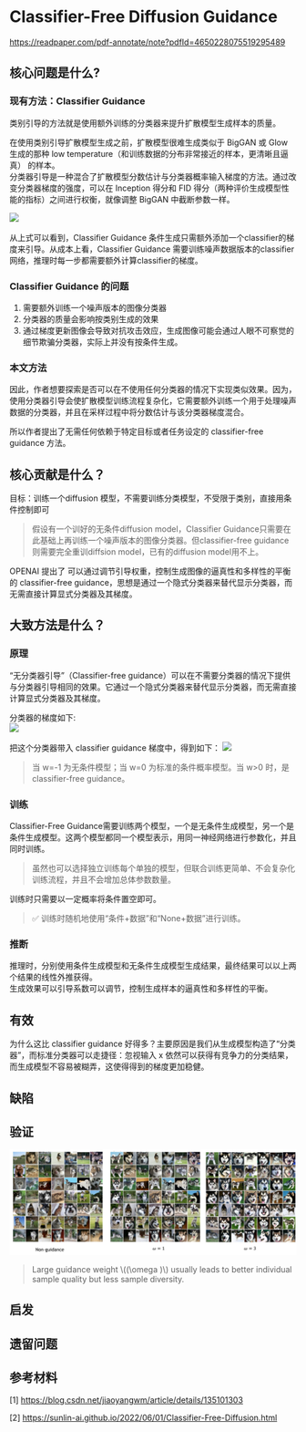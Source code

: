 # Classifier-Free Diffusion Guidance

https://readpaper.com/pdf-annotate/note?pdfId=4650228075519295489

## 核心问题是什么?

### 现有方法：Classifier Guidance

类别引导的方法就是使用额外训练的分类器来提升扩散模型生成样本的质量。 

在使用类别引导扩散模型生成之前，扩散模型很难生成类似于 BigGAN 或 Glow 生成的那种 low temperature（和训练数据的分布非常接近的样本，更清晰且逼真） 的样本。  
分类器引导是一种混合了扩散模型分数估计与分类器概率输入梯度的方法。通过改变分类器梯度的强度，可以在 Inception 得分和 FID 得分（两种评价生成模型性能的指标）之间进行权衡，就像调整 BigGAN 中截断参数一样。

![](https://caterpillarstudygroup.github.io/ImportantArticles/assets/D1-72.png)

从上式可以看到，Classifier Guidance 条件生成只需额外添加一个classifier的梯度来引导。从成本上看，Classifier Guidance 需要训练噪声数据版本的classifier网络，推理时每一步都需要额外计算classifier的梯度。

### Classifier Guidance 的问题

1. 需要额外训练一个噪声版本的图像分类器
2. 分类器的质量会影响按类别生成的效果
3. 通过梯度更新图像会导致对抗攻击效应，生成图像可能会通过人眼不可察觉的细节欺骗分类器，实际上并没有按条件生成。

### 本文方法

因此，作者想要探索是否可以在不使用任何分类器的情况下实现类似效果。因为，使用分类器引导会使扩散模型训练流程复杂化，它需要额外训练一个用于处理噪声数据的分类器，并且在采样过程中将分数估计与该分类器梯度混合。

所以作者提出了无需任何依赖于特定目标或者任务设定的 classifier-free guidance 方法。

## 核心贡献是什么？

目标：训练一个diffusion 模型，不需要训练分类模型，不受限于类别，直接用条件控制即可

> 假设有一个训好的无条件diffusion model，Classifier Guidance只需要在此基础上再训练一个噪声版本的图像分类器。但classifier-free guidance则需要完全重训diffsion model，已有的diffusion model用不上。  

OPENAI 提出了 可以通过调节引导权重，控制生成图像的逼真性和多样性的平衡的 classifier-free guidance，思想是通过一个隐式分类器来替代显示分类器，而无需直接计算显式分类器及其梯度。

## 大致方法是什么？

### 原理

“无分类器引导”（Classifier-free guidance）可以在不需要分类器的情况下提供与分类器引导相同的效果。它通过一个隐式分类器来替代显示分类器，而无需直接计算显式分类器及其梯度。

分类器的梯度如下:  
![](https://caterpillarstudygroup.github.io/ImportantArticles/assets/D1-74-1.png)

把这个分类器带入 classifier guidance 梯度中，得到如下：
![](https://caterpillarstudygroup.github.io/ImportantArticles/assets/D1-74-2.png)  

> 当 w=-1 为无条件模型；当 w=0 为标准的条件概率模型。当 w>0 时，是classifier-free guidance。

### 训练

Classifier-Free Guidance需要训练两个模型，一个是无条件生成模型，另一个是条件生成模型。这两个模型都同一个模型表示，用同一神经网络进行参数化，并且同时训练。

> 虽然也可以选择独立训练每个单独的模型，但联合训练更简单、不会复杂化训练流程，并且不会增加总体参数数量。

训练时只需要以一定概率将条件置空即可。

> &#x2705; 训练时随机地使用“条件+数据”和“None+数据”进行训练。 

### 推断

推理时，分别使用条件生成模型和无条件生成模型生成结果，最终结果可以以上两个结果的线性外推获得。  
生成效果可以引导系数可以调节，控制生成样本的逼真性和多样性的平衡。

## 有效

为什么这比 classifier guidance 好得多？主要原因是我们从生成模型构造了“分类器”，而标准分类器可以走捷径：忽视输入 x 依然可以获得有竞争力的分类结果，而生成模型不容易被糊弄，这使得得到的梯度更加稳健。

## 缺陷

## 验证

![](./assets/D1-75.png) 

> Large guidance weight \\((\omega  )\\) usually leads to better individual sample quality but less sample diversity. 

## 启发

## 遗留问题

## 参考材料

[1] https://blog.csdn.net/jiaoyangwm/article/details/135101303

[2] https://sunlin-ai.github.io/2022/06/01/Classifier-Free-Diffusion.html